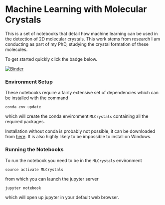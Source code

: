 Machine Learning with Molecular Crystals
========================================


This is a set of notebooks that detail how
machine learning can be used in the detection of 2D molecular crystals.
This work stems from research I am conducting as part of my PhD,
studying the crystal formation of these molecules.

To get started quickly click the badge below.

[![Binder](https://mybinder.org/badge.svg)](https://mybinder.org/v2/gh/malramsay64/MLCrystals-tutorial/master?filepath=01_Data_Ingest.ipynb)


### Environment Setup

These notebooks require a fairly extensive set of dependencies
which can be installed with the command

    conda env update

which will create the conda environment `MLCrystals` containing
all the required packages.

Installation without conda is probably not possible,
it can be downloaded from [here][download conda].
It is also highly likely to be impossible to install on Windows.

### Running the Notebooks

To run the notebook you need to be in the `MLCrystals` environment

    source activate MLCrystals

from which you can launch the jupyter server

    jupyter notebook

which will open up jupyter in your default web browser.


[download conda]: [https://conda.io/miniconda.html]
